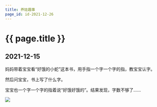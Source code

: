 ```yaml
---
title: 养娃趣事
page_id: id-2021-12-26
---
```


<h1 class="">{{ page.title }}</h1>

<h2>2021-12-15</h2>

妈妈带着宝宝看“好饿的小蛇”这本书，用手指一个字一个字的指，教宝宝认字。

<!-- more -->

然后问宝宝，书上写了什么字。

宝宝也一个字一个字的指着说“好饿好饿的”。结果发现，字数不够了......

![](/images/2021-12-26-好饿的小蛇.jpg)
